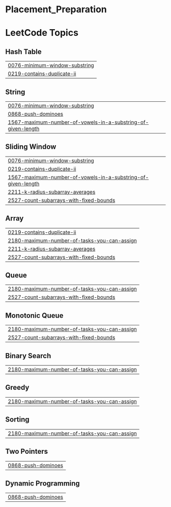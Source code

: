 # Placement_Preparation
<!---LeetCode Topics Start-->
# LeetCode Topics
## Hash Table
|  |
| ------- |
| [0076-minimum-window-substring](https://github.com/ravikumar9555/Placement_Preparation/tree/master/0076-minimum-window-substring) |
| [0219-contains-duplicate-ii](https://github.com/ravikumar9555/Placement_Preparation/tree/master/0219-contains-duplicate-ii) |
## String
|  |
| ------- |
| [0076-minimum-window-substring](https://github.com/ravikumar9555/Placement_Preparation/tree/master/0076-minimum-window-substring) |
| [0868-push-dominoes](https://github.com/ravikumar9555/Placement_Preparation/tree/master/0868-push-dominoes) |
| [1567-maximum-number-of-vowels-in-a-substring-of-given-length](https://github.com/ravikumar9555/Placement_Preparation/tree/master/1567-maximum-number-of-vowels-in-a-substring-of-given-length) |
## Sliding Window
|  |
| ------- |
| [0076-minimum-window-substring](https://github.com/ravikumar9555/Placement_Preparation/tree/master/0076-minimum-window-substring) |
| [0219-contains-duplicate-ii](https://github.com/ravikumar9555/Placement_Preparation/tree/master/0219-contains-duplicate-ii) |
| [1567-maximum-number-of-vowels-in-a-substring-of-given-length](https://github.com/ravikumar9555/Placement_Preparation/tree/master/1567-maximum-number-of-vowels-in-a-substring-of-given-length) |
| [2211-k-radius-subarray-averages](https://github.com/ravikumar9555/Placement_Preparation/tree/master/2211-k-radius-subarray-averages) |
| [2527-count-subarrays-with-fixed-bounds](https://github.com/ravikumar9555/Placement_Preparation/tree/master/2527-count-subarrays-with-fixed-bounds) |
## Array
|  |
| ------- |
| [0219-contains-duplicate-ii](https://github.com/ravikumar9555/Placement_Preparation/tree/master/0219-contains-duplicate-ii) |
| [2180-maximum-number-of-tasks-you-can-assign](https://github.com/ravikumar9555/Placement_Preparation/tree/master/2180-maximum-number-of-tasks-you-can-assign) |
| [2211-k-radius-subarray-averages](https://github.com/ravikumar9555/Placement_Preparation/tree/master/2211-k-radius-subarray-averages) |
| [2527-count-subarrays-with-fixed-bounds](https://github.com/ravikumar9555/Placement_Preparation/tree/master/2527-count-subarrays-with-fixed-bounds) |
## Queue
|  |
| ------- |
| [2180-maximum-number-of-tasks-you-can-assign](https://github.com/ravikumar9555/Placement_Preparation/tree/master/2180-maximum-number-of-tasks-you-can-assign) |
| [2527-count-subarrays-with-fixed-bounds](https://github.com/ravikumar9555/Placement_Preparation/tree/master/2527-count-subarrays-with-fixed-bounds) |
## Monotonic Queue
|  |
| ------- |
| [2180-maximum-number-of-tasks-you-can-assign](https://github.com/ravikumar9555/Placement_Preparation/tree/master/2180-maximum-number-of-tasks-you-can-assign) |
| [2527-count-subarrays-with-fixed-bounds](https://github.com/ravikumar9555/Placement_Preparation/tree/master/2527-count-subarrays-with-fixed-bounds) |
## Binary Search
|  |
| ------- |
| [2180-maximum-number-of-tasks-you-can-assign](https://github.com/ravikumar9555/Placement_Preparation/tree/master/2180-maximum-number-of-tasks-you-can-assign) |
## Greedy
|  |
| ------- |
| [2180-maximum-number-of-tasks-you-can-assign](https://github.com/ravikumar9555/Placement_Preparation/tree/master/2180-maximum-number-of-tasks-you-can-assign) |
## Sorting
|  |
| ------- |
| [2180-maximum-number-of-tasks-you-can-assign](https://github.com/ravikumar9555/Placement_Preparation/tree/master/2180-maximum-number-of-tasks-you-can-assign) |
## Two Pointers
|  |
| ------- |
| [0868-push-dominoes](https://github.com/ravikumar9555/Placement_Preparation/tree/master/0868-push-dominoes) |
## Dynamic Programming
|  |
| ------- |
| [0868-push-dominoes](https://github.com/ravikumar9555/Placement_Preparation/tree/master/0868-push-dominoes) |
<!---LeetCode Topics End-->